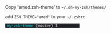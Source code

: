Copy 'amed.zsh-theme' to `~/.oh-my-zsh/themes/`

add `ZSH_THEME="amed"` to your `~/.zshrc`


![This is how it looks like on terminal](img.png)
